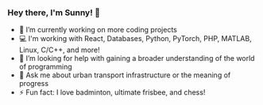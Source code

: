 ### Hey there, I'm Sunny! 👋

- 🔭 I’m currently working on more coding projects
- 💻 I'm working with React, Databases, Python, PyTorch, PHP, MATLAB, Linux, C/C++, and more!
- 🤔 I’m looking for help with gaining a broader understanding of the world of programming
- 💬 Ask me about urban transport infrastructure or the meaning of progress
- ⚡ Fun fact: I love badminton, ultimate frisbee, and chess!
